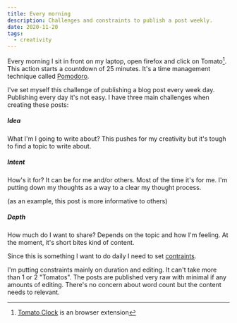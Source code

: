 ```yaml
---
title: Every morning
description: Challenges and constraints to publish a post weekly.
date: 2020-11-20
tags:
  - creativity
---
```

Every morning I sit in front on my laptop, open firefox and click on Tomato[^1]. This action starts a countdown of 25 minutes. It's a time management technique called [Pomodoro](https://en.wikipedia.org/wiki/Pomodoro_Technique).

I've set myself this challenge of publishing a blog post every week day. Publishing every day it's not easy. I have three main challenges when creating these posts:
##### Idea
What I'm I going to write about?
This pushes for my creativity but it's tough to find a topic to write about.
		
##### Intent 
How's it for?
It can be for me and/or others. Most of the time it's for me. I'm putting down my thoughts as a way to a clear my thought process. 

(as an example, this post is more informative to others)

##### Depth 
How much do I want to share?
Depends on the topic and how I'm feeling. At the moment, it's short bites kind of content.


Since this is something I want to do daily I need to set [contraints](https://ameneres.com/post/settingconstrains). 

I'm putting constraints mainly on duration and editing. It can't take more than 1 or 2 "Tomatos". The posts are published very raw with minimal if any amounts of editing. There's no concern about word count but the content needs to relevant.





[^1]: [Tomato Clock](https://addons.mozilla.org/en-US/firefox/addon/tomato-clock/) is an browser extension